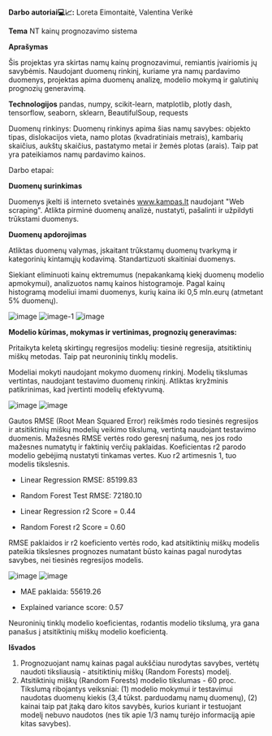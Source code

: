 **Darbo autoriai💻📈:** Loreta Eimontaitė, Valentina Verikė


****Tema****
 NT kainų prognozavimo sistema

****Aprašymas****

Šis projektas yra skirtas namų kainų prognozavimui, remiantis įvairiomis jų savybėmis.
Naudojant duomenų rinkinį, kuriame yra namų pardavimo duomenys, projektas apima duomenų analizę, modelio mokymą ir galutinių prognozių generavimą.

**Technologijos**
pandas, numpy, scikit-learn, matplotlib, plotly dash, tensorflow, seaborn, sklearn, BeautifulSoup, requests 

Duomenų rinkinys: Duomenų rinkinys apima šias namų savybes: objekto tipas, dislokacijos vieta, namo plotas (kvadratiniais metrais), kambarių skaičius, aukštų skaičius, pastatymo metai ir žemės plotas (arais).
Taip pat yra pateikiamos namų pardavimo kainos.

Darbo etapai:

****Duomenų surinkimas****

Duomenys įkelti iš interneto svetainės www.kampas.lt naudojant "Web scraping".
Atlikta pirminė duomenų analizė, nustatyti, pašalinti ir užpildyti trūkstami duomenys.

****Duomenų apdorojimas****

Atliktas duomenų valymas, įskaitant trūkstamų duomenų tvarkymą ir kategorinių 
kintamųjų kodavimą.
Standartizuoti skaitiniai duomenys.

Siekiant eliminuoti kainų ektremumus (nepakankamą kiekį duomenų modelio apmokymui), analizuotos namų kainos histogramoje. 
Pagal kainų histogramą modeliui imami duomenys, kurių kaina iki 0,5 mln.eurų (atmetant 5% duomenų).

![image](https://github.com/ValentinaVerik/NT-kain-prognozavimo-sistema/assets/157985262/791fe7c0-6841-4598-b042-ffbda61528bc)
![image-1](https://github.com/ValentinaVerik/NT-kain-prognozavimo-sistema/assets/157985262/c6d0f65f-9e4c-4350-9717-62fbe4bfc3bc)
![image](https://github.com/ValentinaVerik/NT-kain-prognozavimo-sistema/assets/157985262/78b08792-23a2-49c3-8612-b039f9445e80)

****Modelio kūrimas, mokymas ir vertinimas, prognozių generavimas:****

Pritaikyta keletą skirtingų regresijos modelių: tiesinė regresija, atsitiktinių miškų metodas. Taip pat neuroninių tinklų modelis.

Modeliai mokyti naudojant mokymo duomenų rinkinį. Modelių tikslumas vertintas, naudojant testavimo duomenų rinkinį.
Atliktas kryžminis patikrinimas, kad įvertinti modelių efektyvumą.


![image](https://github.com/ValentinaVerik/NT-kain-prognozavimo-sistema/assets/163419704/dfbfc903-7e78-4d42-9aad-c971126ec746)
![image](https://github.com/ValentinaVerik/NT-kain-prognozavimo-sistema/assets/163419704/cf95830f-4e5a-476d-940d-08e586405f65)


Gautos RMSE (Root Mean Squared Error) reikšmės rodo tiesinės regresijos ir atsitiktinių miškų modelių veikimo tikslumą, vertintą naudojant testavimo duomenis. Mažesnės RMSE vertės rodo geresnį našumą, nes jos rodo mažesnes numatytų ir faktinių verčių paklaidas. Koeficientas r2 parodo modelio gebėjimą nustatyti tinkamas vertes. Kuo r2 artimesnis 1, tuo modelis tikslesnis.

  - Linear Regression RMSE: 85199.83

  - Random Forest Test RMSE: 72180.10

  - Linear Regression r2 Score = 0.44

  - Random Forest r2 Score = 0.60
 
RMSE paklaidos ir r2 koeficiento vertės rodo, kad atsitiktinių miškų modelis pateikia tikslesnes prognozes numatant būsto kainas pagal nurodytas savybes, nei tiesinės regresijos modelis. 



![image](https://github.com/ValentinaVerik/NT-kain-prognozavimo-sistema/assets/163419704/39a6d5d0-2568-4b36-a951-b917140b0f16)
![image](https://github.com/ValentinaVerik/NT-kain-prognozavimo-sistema/assets/163419704/a41b9caa-46d5-4076-b4c1-d239c9d2cc3d)


 - MAE paklaida: 55619.26

 - Explained variance score:  0.57

Neuroninių tinklų modelio koeficientas, rodantis modelio tikslumą, yra gana panašus į atsitiktinių miškų modelio koeficientą. 

****Išvados****

1. Prognozuojant namų kainas pagal aukščiau nurodytas savybes, vertėtų naudoti tiksliausią - atsitiktinių miškų (Random Forests) modelį.
2. Atsitiktinių miškų (Random Forests) modelio tikslumas - 60 proc. Tikslumą ribojantys veiksniai: (1) modelio mokymui ir testavimui naudotas duomenų kiekis (3,4 tūkst. parduodamų namų duomenų), (2) kainai taip pat įtaką daro kitos savybės, kurios kuriant ir testuojant modelį nebuvo naudotos (nes tik apie 1/3 namų turėjo informaciją apie kitas savybes).    


    



